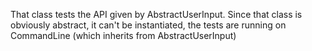 That class tests the API given by AbstractUserInput. Since that class is obviously abstract, it can't be instantiated, the tests are running on CommandLine (which inherits from AbstractUserInput)